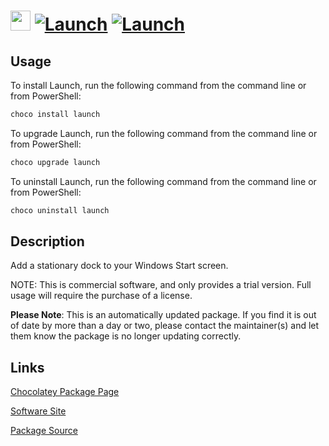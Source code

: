﻿# <img src="https://rawcdn.githack.com/virtualex-itv/chocolatey-packages/28cd1bc572e20d2c70001318d532d15364b63c6a/icons/launch.png" width="32" height="32"/> [![Launch](https://img.shields.io/chocolatey/v/launch.svg?label=Launch)](https://community.chocolatey.org/packages/launch) [![Launch](https://img.shields.io/chocolatey/dt/launch.svg)](https://community.chocolatey.org/packages/launch)

## Usage

To install Launch, run the following command from the command line or from PowerShell:

```powershell
choco install launch
```

To upgrade Launch, run the following command from the command line or from PowerShell:

```powershell
choco upgrade launch
```

To uninstall Launch, run the following command from the command line or from PowerShell:

```powershell
choco uninstall launch
```

## Description

Add a stationary dock to your Windows Start screen.

NOTE: This is commercial software, and only provides a trial version. Full usage will require the purchase of a license.

**Please Note**: This is an automatically updated package. If you find it is out of date by more than a day or two, please contact the maintainer(s) and let them know the package is no longer updating correctly.

## Links

[Chocolatey Package Page](https://community.chocolatey.org/packages/launch)

[Software Site](https://www.stardock.com/products/launch/)

[Package Source](https://github.com/virtualex-itv/chocolatey-packages/tree/master/automatic/launch)
